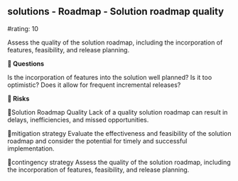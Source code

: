 

## solutions - Roadmap - Solution roadmap quality

#rating: 10


Assess the quality of the solution roadmap, including the incorporation of features, feasibility, and release planning.

**💭 Questions**

Is the incorporation of features into the solution well planned? Is it too optimistic? Does it allow for frequent incremental releases?

**🚨 Risks**

🚨Solution Roadmap Quality
Lack of a quality solution roadmap can result in delays, inefficiencies, and missed opportunities.

🚨mitigation strategy
Evaluate the effectiveness and feasibility of the solution roadmap and consider the potential for timely and successful implementation.

🚨contingency strategy
Assess the quality of the solution roadmap, including the incorporation of features, feasibility, and release planning.




